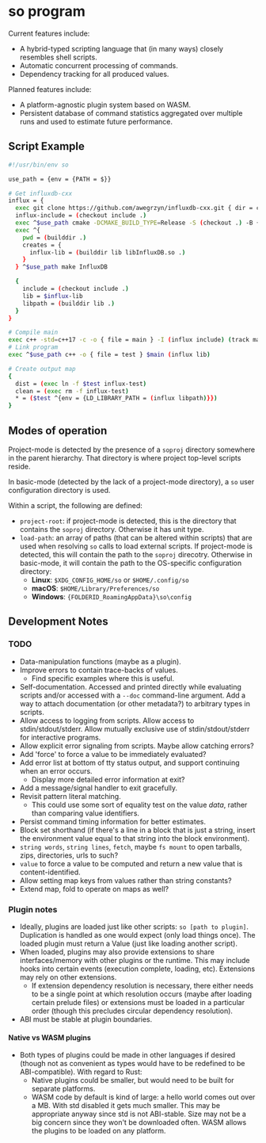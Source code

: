 # so program

Current features include:
* A hybrid-typed scripting language that (in many ways) closely resembles 
shell scripts.
* Automatic concurrent processing of commands.
* Dependency tracking for all produced values.

Planned features include:
* A platform-agnostic plugin system based on WASM.
* Persistent database of command statistics aggregated over multiple runs and
used to estimate future performance.

## Script Example

```sh
#!/usr/bin/env so

use_path = {env = {PATH = $}}

# Get influxdb-cxx
influx = {
  exec git clone https://github.com/awegrzyn/influxdb-cxx.git { dir = checkout }
  influx-include = (checkout include .)
  exec ^$use_path cmake -DCMAKE_BUILD_TYPE=Release -S (checkout .) -B { dir = builddir }
  exec ^{
    pwd = (builddir .)
    creates = {
      influx-lib = (builddir lib libInfluxDB.so .)
    }
  } ^$use_path make InfluxDB

  {
    include = (checkout include .)
    lib = $influx-lib
    libpath = (builddir lib .)
  }
}

# Compile main
exec c++ -std=c++17 -c -o { file = main } -I (influx include) (track main.cpp)
# Link program
exec ^$use_path c++ -o { file = test } $main (influx lib)

# Create output map
{
  dist = (exec ln -f $test influx-test)
  clean = (exec rm -f influx-test)
  * = ($test ^{env = {LD_LIBRARY_PATH = (influx libpath)}})
}
```

## Modes of operation
Project-mode is detected by the presence of a `soproj` directory somewhere in
the parent hierarchy. That directory is where project top-level
scripts reside.

In basic-mode (detected by the lack of a project-mode directory), a `so` user
configuration directory is used.

Within a script, the following are defined:
* `project-root`: if project-mode is detected, this is the directory that
  contains the `soproj` directory. Otherwise it has unit type.
* `load-path`: an array of paths (that can be altered within scripts) that are
  used when resolving `so` calls to load external scripts. If project-mode is
  detected, this will contain the path to the `soproj` direcotry. Otherwise in
  basic-mode, it will contain the path to the OS-specific configuration
  directory:
  * __Linux__: `$XDG_CONFIG_HOME/so` or `$HOME/.config/so`
  * __macOS__: `$HOME/Library/Preferences/so`
  * __Windows__: `{FOLDERID_RoamingAppData}\so\config`

## Development Notes

### TODO
* Data-manipulation functions (maybe as a plugin).
* Improve errors to contain trace-backs of values.
  * Find specific examples where this is useful.
* Self-documentation. Accessed and printed directly while evaluating scripts
  and/or accessed with a `--doc` command-line argument. Add a way to attach
  documentation (or other metadata?) to arbitrary types in scripts.
* Allow access to logging from scripts. Allow access to stdin/stdout/stderr.
  Allow mutually exclusive use of stdin/stdout/stderr for interactive programs.
* Allow explicit error signaling from scripts. Maybe allow catching errors?
* Add 'force' to force a value to be immediately evaluated?
* Add error list at bottom of tty status output, and support continuing when an error occurs.
  * Display more detailed error information at exit?
* Add a message/signal handler to exit gracefully.
* Revisit pattern literal matching.
  * This could use some sort of equality test on the value _data_, rather
    than comparing value identifiers.
* Persist command timing information for better estimates.
* Block set shorthand (if there's a line in a block that is just a string,
  insert the environment value equal to that string into the block environment).
* `string words`, `string lines`, `fetch`, maybe `fs mount` to open tarballs,
  zips, directories, urls to such?
* `value` to force a value to be computed and return a new value that is
  content-identified.
* Allow setting map keys from values rather than string constants?
* Extend map, fold to operate on maps as well?

### Plugin notes
* Ideally, plugins are loaded just like other scripts: `so [path to plugin]`.
  Duplication is handled as one would expect (only load things once). The loaded
  plugin must return a Value (just like loading another script).
* When loaded, plugins may also provide extensions to share interfaces/memory
  with other plugins or the runtime. This may include hooks into certain events
  (execution complete, loading, etc). Extensions may rely on other extensions.
  * If extension dependency resolution is necessary, there either needs to be a
    single point at which resolution occurs (maybe after loading certain prelude
    files) or extensions must be loaded in a particular order (though this
    precludes circular dependency resolution).
* ABI must be stable at plugin boundaries.

#### Native vs WASM plugins
* Both types of plugins could be made in other languages if desired (though not
  as convenient as types would have to be redefined to be ABI-compatible).
  With regard to Rust:
  * Native plugins could be smaller, but would need to be built for separate
    platforms.
  * WASM code by default is kind of large: a hello world comes out over a MB.
    With std disabled it gets much smaller. This may be appropriate anyway since
    std is not ABI-stable. Size may not be a big concern since they won't be
    downloaded often. WASM allows the plugins to be loaded on any platform.
